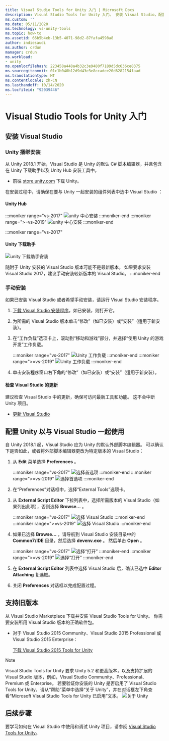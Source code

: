 ```yaml
---
title: Visual Studio Tools for Unity 入门 | Microsoft Docs
description: Visual Studio Tools for Unity 入门。 安装 Visual Studio，配置 Unity 以与 Visual Studio 一起使用，并了解对较旧版本的支持。
ms.custom: ''
ms.date: 05/11/2020
ms.technology: vs-unity-tools
ms.topic: how-to
ms.assetid: 66b5b4eb-13b5-4071-98d2-87fafa4598a8
author: indiesaudi
ms.author: crdun
manager: crdun
ms.workload:
- unity
ms.openlocfilehash: 223458a448a4b32c3e9480f7189d5dc636ce8375
ms.sourcegitcommit: 01c1b040b12d9d43e3e8ccadee20d6282154faad
ms.translationtype: HT
ms.contentlocale: zh-CN
ms.lasthandoff: 10/14/2020
ms.locfileid: "92039446"
---
```

# <a name="get-started-with-visual-studio-tools-for-unity"></a>Visual Studio Tools for Unity 入门

## <a name="install-visual-studio"></a>安装 Visual Studio

### <a name="unity-bundled-installation"></a>Unity 捆绑安装

从 Unity 2018.1 开始，Visual Studio 是 Unity 的默认 C# 脚本编辑器，并且包含在 Unity 下载助手以及 Unity Hub 安装工具中。

- 前往 [store.unity.com](https://store.unity.com/) 下载 Unity。

在安装过程中，请确保在要与 Unity 一起安装的组件列表中选中 Visual Studio ：

#### <a name="unity-hub"></a>Unity Hub

:::moniker range="vs-2017"
![unity 中心安装](media/vs-2017/vstu-unity-hub.png)
:::moniker-end
:::moniker range=">=vs-2019"
![unity 中心安装](media/vs-2019/vstu-unity-hub.png)
:::moniker-end

:::moniker range="vs-2017"

#### <a name="unity-download-assistant"></a>Unity 下载助手

![unity 下载助手安装](media/vs-2017/vstu-download-assistant.png)

随附于 Unity 安装的 Visual Studio 版本可能不是最新版本。 如果要求安装 Visual Studio 2017，建议手动安装较新版本的 Visual Studio。
:::moniker-end

### <a name="manual-installation"></a>手动安装

如果已安装 Visual Studio 或者希望手动安装，请运行 Visual Studio 安装程序。

1. [下载 Visual Studio 安装程序](../install/install-visual-studio.md)，如已安装，则打开它。

1. 为所需的 Visual Studio 版本单击“修改”（如已安装）或“安装”（适用于新安装）。

1. 在“工作负载”选项卡上，滚动到“移动和游戏”部分，并选择“使用 Unity 的游戏开发”工作负载。

   :::moniker range="vs-2017"
   ![Unity 工作负载](media/vs-2017/vstu-unity-workload.png)
   :::moniker-end
   :::moniker range=">=vs-2019"
   ![Unity 工作负载](media/vs-2019/vstu-unity-workload.png)
   :::moniker-end

1. 单击安装程序窗口右下角的“修改”（如已安装）或“安装”（适用于新安装）。

#### <a name="check-for-updates-to-visual-studio"></a>检查 Visual Studio 的更新

建议检查 Visual Studio 中的更新，确保可访问最新工具和功能。 这不会中断 Unity 项目。

- [更新 Visual Studio](../install/update-visual-studio.md)

## <a name="configure-unity-for-use-with-visual-studio"></a>配置 Unity 以与 Visual Studio 一起使用

自 Unity 2018.1 起，Visual Studio 应为 Unity 的默认外部脚本编辑器。 可以确认下是否如此，或者将外部脚本编辑器更改为特定版本的 Visual Studio：

1. 从 **Edit** 菜单选择 **Preferences** 。

   :::moniker range="vs-2017"
   ![选择首选项](media/vs-2017/vstu-unity-preferences.png)
   :::moniker-end
   :::moniker range=">=vs-2019"
   ![选择首选项](media/vs-2019/vstu-unity-preferences.png)
   :::moniker-end

2. 在“Preferences”对话框中，选择“External Tools”选项卡。

3. 从 **External Script Editor** 下拉列表中，选择所需版本的 Visual Studio（如果列出此项），否则选择 **Browse...** 。

   :::moniker range="vs-2017"
   ![选择 Visual Studio](media/vs-2017/vstu-unity-external-tools.png)
   :::moniker-end
   :::moniker range=">=vs-2019"
   ![选择 Visual Studio](media/vs-2019/vstu-unity-external-tools.png)
   :::moniker-end

4. 如果已选择 **Browse...** ，请导航到 Visual Studio 安装目录中的 **Common7/IDE** 目录，然后选择 **devenv.exe** 。 然后单击 **Open** 。

   :::moniker range="vs-2017"
   ![选择“打开”](media/vs-2017/vstu-browse-for-application.png)
   :::moniker-end
   :::moniker range=">=vs-2019"
   ![选择“打开”](media/vs-2019/vstu-browse-for-application.png)
   :::moniker-end

5. 在 **External Script Editor** 列表中选择 Visual Studio 后，确认已选中 **Editor Attaching** 复选框。

6. 关闭 **Preferences** 对话框以完成配置过程。

## <a name="support-for-older-versions"></a>支持旧版本

从 Visual Studio Marketplace 下载并安装 Visual Studio Tools for Unity。 你需要安装所用 Visual Studio 版本的正确软件包。

- 对于 Visual Studio 2015 Community、Visual Studio 2015 Professional 或 Visual Studio 2015 Enterprise：

   [下载 Visual Studio 2015 Tools for Unity](https://marketplace.visualstudio.com/items?itemName=SebastienLebreton.VisualStudio2015ToolsforUnity)

> [!NOTE]
> Visual Studio Tools for Unity 要求 Unity 5.2 和更高版本，以及支持扩展的 Visual Studio 版本，例如，Visual Studio Community、Professional、Premium 或 Enterprise。 若要验证你安装的 Unity 是否启用了 Visual Studio Tools for Unity，请从“帮助”菜单中选择“关于 Unity”，并在对话框左下角查看“Microsoft Visual Studio Tools for Unity 已启用”文本。
> ![关于 Unity](media/vs-2019/vstu-about-unity.png)

## <a name="next-steps"></a>后续步骤

 要学习如何在 Visual Studio 中使用和调试 Unity 项目，请参阅 [Visual Studio Tools for Unity](../cross-platform/using-visual-studio-tools-for-unity.md)。
